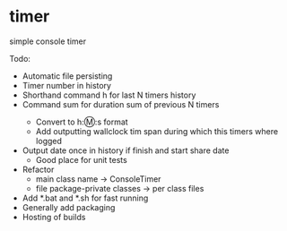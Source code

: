 # timer
simple console timer

Todo:
- Automatic file persisting
- Timer number in history
- Shorthand command h<N> for last N timers history
- Command sum<N> for duration sum of previous N timers
    - Convert to h::m::s format
    - Add outputting wallclock tim span during which this timers where logged
- Output date once in history if finish and start share date 
    - Good place for unit tests
- Refactor 
    - main class name -> ConsoleTimer
    - file package-private classes -> per class files
- Add *.bat and *.sh for fast running
- Generally add packaging
- Hosting of builds
